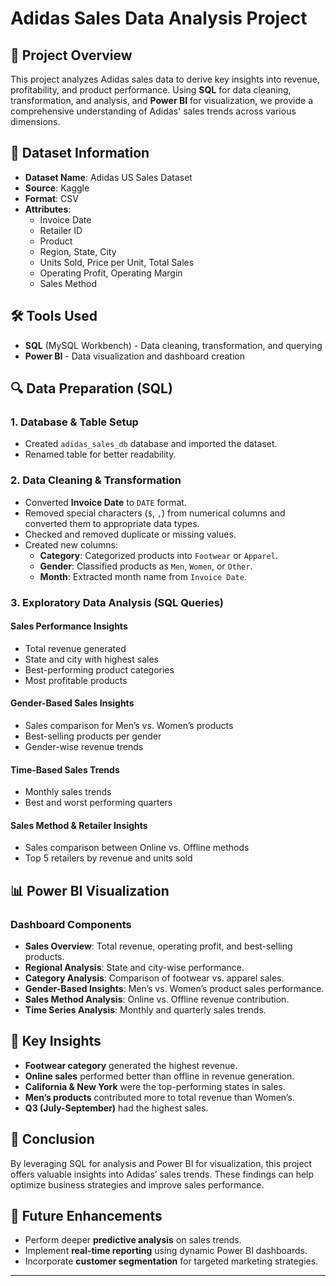 # Adidas Sales Data Analysis Project

## 📌 Project Overview
This project analyzes Adidas sales data to derive key insights into revenue, profitability, and product performance. 
Using **SQL** for data cleaning, transformation, and analysis, and **Power BI** for visualization, 
we provide a comprehensive understanding of Adidas' sales trends across various dimensions.

## 📂 Dataset Information
- **Dataset Name**: Adidas US Sales Dataset
- **Source**: Kaggle
- **Format**: CSV
- **Attributes**:
  - Invoice Date
  - Retailer ID
  - Product
  - Region, State, City
  - Units Sold, Price per Unit, Total Sales
  - Operating Profit, Operating Margin
  - Sales Method

## 🛠️ Tools Used
- **SQL** (MySQL Workbench) - Data cleaning, transformation, and querying
- **Power BI** - Data visualization and dashboard creation

## 🔍 Data Preparation (SQL)
### 1. **Database & Table Setup**
- Created `adidas_sales_db` database and imported the dataset.
- Renamed table for better readability.

### 2. **Data Cleaning & Transformation**
- Converted **Invoice Date** to `DATE` format.
- Removed special characters (`$`, `,`) from numerical columns and converted them to appropriate data types.
- Checked and removed duplicate or missing values.
- Created new columns:
  - **Category**: Categorized products into `Footwear` or `Apparel`.
  - **Gender**: Classified products as `Men`, `Women`, or `Other`.
  - **Month**: Extracted month name from `Invoice Date`.

### 3. **Exploratory Data Analysis (SQL Queries)**
#### **Sales Performance Insights**
- Total revenue generated
- State and city with highest sales
- Best-performing product categories
- Most profitable products

#### **Gender-Based Sales Insights**
- Sales comparison for Men’s vs. Women’s products
- Best-selling products per gender
- Gender-wise revenue trends

#### **Time-Based Sales Trends**
- Monthly sales trends
- Best and worst performing quarters

#### **Sales Method & Retailer Insights**
- Sales comparison between Online vs. Offline methods
- Top 5 retailers by revenue and units sold

## 📊 Power BI Visualization
### **Dashboard Components**
- **Sales Overview**: Total revenue, operating profit, and best-selling products.
- **Regional Analysis**: State and city-wise performance.
- **Category Analysis**: Comparison of footwear vs. apparel sales.
- **Gender-Based Insights**: Men’s vs. Women’s product sales performance.
- **Sales Method Analysis**: Online vs. Offline revenue contribution.
- **Time Series Analysis**: Monthly and quarterly sales trends.

## 📌 Key Insights
- **Footwear category** generated the highest revenue.
- **Online sales** performed better than offline in revenue generation.
- **California & New York** were the top-performing states in sales.
- **Men’s products** contributed more to total revenue than Women’s.
- **Q3 (July-September)** had the highest sales.

## 🚀 Conclusion
By leveraging SQL for analysis and Power BI for visualization, this project offers valuable insights into Adidas’ sales trends. 
These findings can help optimize business strategies and improve sales performance.

## 📜 Future Enhancements
- Perform deeper **predictive analysis** on sales trends.
- Implement **real-time reporting** using dynamic Power BI dashboards.
- Incorporate **customer segmentation** for targeted marketing strategies.

---


